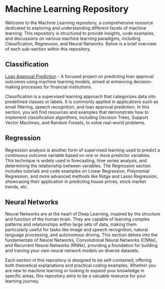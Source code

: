 # Machine Learning Repository

Welcome to the Machine Learning repository, a comprehensive resource dedicated to exploring and understanding different facets of machine learning. This repository is structured to provide insights, code examples, and discussions on various machine learning paradigms, including Classification, Regression, and Neural Networks. Below is a brief overview of each sub-section within this repository.

## Classification
[Loan Approval Prediction](https://github.com/Illias-b/Loan-Approval-Prediction.git) - 
A focused project on predicting loan approval outcomes using machine learning models, aimed at enhancing decision-making processes for financial institutions.

Classification is a supervised learning approach that categorizes data into predefined classes or labels. It is commonly applied in applications such as email filtering, speech recognition, and loan approval prediction. In this section, you will find resources and examples that demonstrate how to implement classification algorithms, including Decision Trees, Support Vector Machines, and Random Forests, to solve real-world problems.

## Regression

Regression analysis is another form of supervised learning used to predict a continuous outcome variable based on one or more predictor variables. This technique is widely used in forecasting, time series analysis, and determining the relationship between variables. The Regression section includes tutorials and code examples on Linear Regression, Polynomial Regression, and more advanced methods like Ridge and Lasso Regression, showcasing their application in predicting house prices, stock market trends, etc.

## Neural Networks

Neural Networks are at the heart of Deep Learning, inspired by the structure and function of the human brain. They are capable of learning complex patterns and relationships within large sets of data, making them particularly useful for tasks like image and speech recognition, natural language processing, and autonomous driving. This section delves into the fundamentals of Neural Networks, Convolutional Neural Networks (CNNs), and Recurrent Neural Networks (RNNs), providing a foundation for building and training your own neural network models on diverse datasets.

Each section in this repository is designed to be self-contained, offering both theoretical explanations and practical coding examples. Whether you are new to machine learning or looking to expand your knowledge in specific areas, this repository aims to be a valuable resource for your learning journey.
